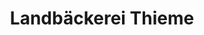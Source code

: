 ---
title: "Landbäckerei Thieme"
url: /erfurt/landbaeckerei-thieme-neuwerkstrasse/
shop: Bäckerei
---